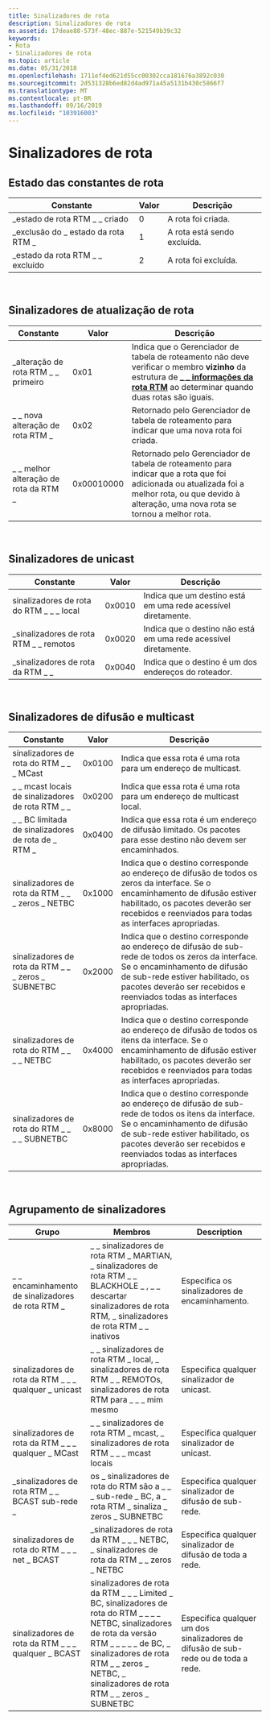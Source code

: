 ```yaml
---
title: Sinalizadores de rota
description: Sinalizadores de rota
ms.assetid: 17deae88-573f-48ec-887e-521549b39c32
keywords:
- Rota
- Sinalizadores de rota
ms.topic: article
ms.date: 05/31/2018
ms.openlocfilehash: 1711ef4ed621d55cc00302cca181676a3892c030
ms.sourcegitcommit: 2d531328b6ed82d4ad971a45a5131b430c5866f7
ms.translationtype: MT
ms.contentlocale: pt-BR
ms.lasthandoff: 09/16/2019
ms.locfileid: "103916003"
---
```

# <a name="route-flags"></a>Sinalizadores de rota

## <a name="state-of-the-route-constants"></a>Estado das constantes de rota



| Constante                    | Valor | Descrição             |
|-----------------------------|-------|-------------------------|
| \_estado de rota RTM \_ \_ criado  | 0     | A rota foi criada. |
| \_exclusão do \_ estado da rota RTM \_ | 1     | A rota está sendo excluída. |
| \_estado da rota RTM \_ \_ excluído  | 2     | A rota foi excluída. |



 

## <a name="route-update-flags"></a>Sinalizadores de atualização de rota



| Constante                  | Valor      | Descrição                                                                                                                                                                                |
|---------------------------|------------|--------------------------------------------------------------------------------------------------------------------------------------------------------------------------------------------|
| \_alteração de rota RTM \_ \_ primeiro | 0x01       | Indica que o Gerenciador de tabela de roteamento não deve verificar o membro **vizinho** da estrutura de [**\_ \_ informações da rota RTM**](/windows/desktop/api/Rtmv2/ns-rtmv2-rtm_route_info) ao determinar quando duas rotas são iguais. |
| \_ \_ nova alteração de rota RTM \_   | 0x02       | Retornado pelo Gerenciador de tabela de roteamento para indicar que uma nova rota foi criada.                                                                                                                 |
| \_ \_ melhor alteração de rota da RTM \_  | 0x00010000 | Retornado pelo Gerenciador de tabela de roteamento para indicar que a rota que foi adicionada ou atualizada foi a melhor rota, ou que devido à alteração, uma nova rota se tornou a melhor rota.           |



 

## <a name="unicast-flags"></a>Sinalizadores de unicast



| Constante                  | Valor  | Descrição                                                            |
|---------------------------|--------|------------------------------------------------------------------------|
| sinalizadores de rota do RTM \_ \_ \_ local  | 0x0010 | Indica que um destino está em uma rede acessível diretamente.            |
| \_sinalizadores de rota RTM \_ \_ remotos | 0x0020 | Indica que o destino não está em uma rede acessível diretamente. |
| \_sinalizadores de rota da RTM \_ \_ | 0x0040 | Indica que o destino é um dos endereços do roteador.            |



 

## <a name="broadcast-and-multicast-flags"></a>Sinalizadores de difusão e multicast



| Constante                           | Valor  | Descrição                                                                                                                                                                                                |
|------------------------------------|--------|------------------------------------------------------------------------------------------------------------------------------------------------------------------------------------------------------------|
| sinalizadores de rota do RTM \_ \_ \_ MCast           | 0x0100 | Indica que essa rota é uma rota para um endereço de multicast.                                                                                                                                               |
| \_ \_ mcast locais de sinalizadores de rota RTM \_ \_    | 0x0200 | Indica que essa rota é uma rota para um endereço de multicast local.                                                                                                                                         |
| \_ \_ BC limitada de sinalizadores de rota de \_ RTM \_     | 0x0400 | Indica que essa rota é um endereço de difusão limitado. Os pacotes para esse destino não devem ser encaminhados.                                                                                             |
| sinalizadores de rota da RTM \_ \_ \_ zeros \_ NETBC    | 0x1000 | Indica que o destino corresponde ao endereço de difusão de todos os zeros da interface. Se o encaminhamento de difusão estiver habilitado, os pacotes deverão ser recebidos e reenviados para todas as interfaces apropriadas.               |
| sinalizadores de rota da RTM \_ \_ \_ zeros \_ SUBNETBC | 0x2000 | Indica que o destino corresponde ao endereço de difusão de sub-rede de todos os zeros da interface. Se o encaminhamento de difusão de sub-rede estiver habilitado, os pacotes deverão ser recebidos e reenviados todas as interfaces apropriadas. |
| sinalizadores de rota do RTM \_ \_ \_ \_ NETBC     | 0x4000 | Indica que o destino corresponde ao endereço de difusão de todos os itens da interface. Se o encaminhamento de difusão estiver habilitado, os pacotes deverão ser recebidos e reenviados para todas as interfaces apropriadas.                |
| sinalizadores de rota do RTM \_ \_ \_ \_ SUBNETBC  | 0x8000 | Indica que o destino corresponde ao endereço de difusão de sub-rede de todos os itens da interface. Se o encaminhamento de difusão de sub-rede estiver habilitado, os pacotes deverão ser recebidos e reenviados todas as interfaces apropriadas.  |



 

## <a name="grouping-of-flags"></a>Agrupamento de sinalizadores



| Grupo                            | Membros                                                                                                                                                                  | Description                                              |
|----------------------------------|--------------------------------------------------------------------------------------------------------------------------------------------------------------------------|----------------------------------------------------------|
| \_ \_ encaminhamento de sinalizadores de rota RTM \_    | \_ \_ sinalizadores de rota RTM \_ MARTIAN, \_ sinalizadores de rota RTM \_ \_ BLACKHOLE \_ , \_ \_ descartar sinalizadores de rota RTM, \_ sinalizadores de rota RTM \_ \_ inativos                                                        | Especifica os sinalizadores de encaminhamento.                          |
| sinalizadores de rota da RTM \_ \_ \_ qualquer \_ unicast  | \_ \_ sinalizadores de rota RTM \_ local, \_ sinalizadores de rota RTM \_ \_ REMOTOs, sinalizadores de rota RTM para \_ \_ \_ mim mesmo                                                                                           | Especifica qualquer sinalizador de unicast.                             |
| sinalizadores de rota da RTM \_ \_ \_ qualquer \_ MCast    | \_ \_ sinalizadores de rota RTM \_ mcast, \_ sinalizadores de rota RTM \_ \_ \_ mcast locais                                                                                                                | Especifica qualquer sinalizador de unicast.                             |
| \_sinalizadores de rota RTM \_ \_ BCAST sub-rede \_ | os \_ sinalizadores de rota do RTM são a \_ \_ \_ sub-rede \_ BC, a \_ rota RTM \_ sinaliza \_ zeros \_ SUBNETBC                                                                                                  | Especifica qualquer sinalizador de difusão de sub-rede.                    |
| sinalizadores de rota do RTM \_ \_ \_ net \_ BCAST    | \_sinalizadores de rota da RTM \_ \_ \_ NETBC, \_ sinalizadores de rota da RTM \_ \_ zeros \_ NETBC                                                                                                          | Especifica qualquer sinalizador de difusão de toda a rede.                  |
| sinalizadores de rota da RTM \_ \_ \_ qualquer \_ BCAST    | sinalizadores de rota da RTM \_ \_ \_ Limited \_ BC, sinalizadores de rota do RTM \_ \_ \_ \_ NETBC, sinalizadores de rota da versão RTM \_ \_ \_ \_ \_ de BC, \_ sinalizadores de rota RTM \_ \_ zeros \_ NETBC, \_ sinalizadores de rota RTM \_ \_ zeros \_ SUBNETBC | Especifica qualquer um dos sinalizadores de difusão de sub-rede ou de toda a rede. |



 

 

 





